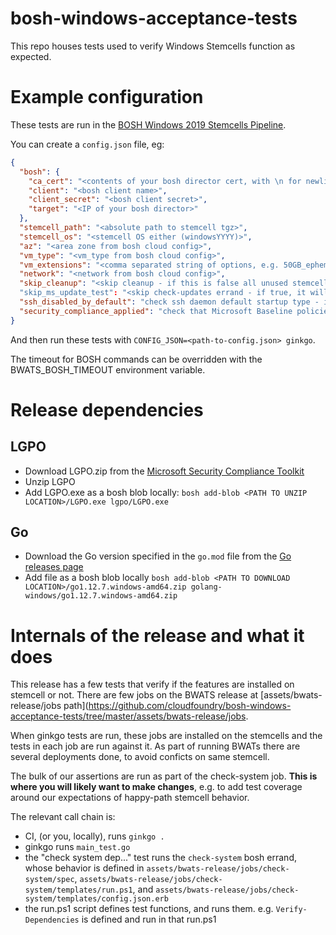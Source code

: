 # bosh-windows-acceptance-tests

This repo houses tests used to verify Windows Stemcells function as expected.

# Example configuration


These tests are run in the [BOSH Windows 2019 Stemcells Pipeline](https://ci.bosh-ecosystem.cf-app.com/).

You can create a `config.json` file, eg:

```json
{
  "bosh": {
    "ca_cert": "<contents of your bosh director cert, with \n for newlines>",
    "client": "<bosh client name>",
    "client_secret": "<bosh client secret>",
    "target": "<IP of your bosh director>"
  },
  "stemcell_path": "<absolute path to stemcell tgz>",
  "stemcell_os": "<stemcell OS either (windowsYYYY)>",
  "az": "<area zone from bosh cloud config>",
  "vm_type": "<vm_type from bosh cloud config>",
  "vm_extensions": "<comma separated string of options, e.g. 50GB_ephemeral_disk>",
  "network": "<network from bosh cloud config>",
  "skip_cleanup": "<skip cleanup - if this is false all unused stemcells are deleted>"
  "skip_ms_update_test": "<skip check-updates errand - if true, it will not test that all Windows updates are installed>",
  "ssh_disabled_by_default": "check ssh daemon default startup type - if true then it checks that the startup type is DISABLED. If false or missing, checks startup type is AUTOMATIC",
  "security_compliance_applied": "check that Microsoft Baseline policies have been applied"
}
```

And then run these tests with `CONFIG_JSON=<path-to-config.json> ginkgo`.

The timeout for BOSH commands can be overridden with the BWATS_BOSH_TIMEOUT environment variable.

# Release dependencies

## LGPO

- Download LGPO.zip from the [Microsoft Security Compliance Toolkit](https://www.microsoft.com/en-us/download/details.aspx?id=55319)
- Unzip LGPO
- Add LGPO.exe as a bosh blob locally: `bosh add-blob <PATH TO UNZIP LOCATION>/LGPO.exe lgpo/LGPO.exe`

## Go

- Download the Go version specified in the `go.mod` file from the [Go releases page](https://go.dev/dl/)
- Add file as a bosh blob locally `bosh add-blob <PATH TO DOWNLOAD LOCATION>/go1.12.7.windows-amd64.zip golang-windows/go1.12.7.windows-amd64.zip`


# Internals of the release and what it does
This release has a few tests that verify if the features are installed on stemcell or not. There are few jobs on the BWATS release at [assets/bwats-release/jobs path](https://github.com/cloudfoundry/bosh-windows-acceptance-tests/tree/master/assets/bwats-release/jobs.

When ginkgo tests are run, these jobs are installed on the stemcells and the tests in each job are run against it. As part of running BWATs there are several deployments done, to avoid conficts on same stemcell. 

The bulk of our assertions are run as part of the check-system job.
**This is where you will likely want to make changes**, e.g. to add test coverage around our expectations of happy-path stemcell behavior.

The relevant call chain is:

- CI, (or you, locally), runs `ginkgo .`
- ginkgo runs `main_test.go`
- the "check system dep..." test runs the `check-system` bosh errand, whose behavior is defined in
  `assets/bwats-release/jobs/check-system/spec`, `assets/bwats-release/jobs/check-system/templates/run.ps1`,
  and `assets/bwats-release/jobs/check-system/templates/config.json.erb`
- the run.ps1 script defines test functions, and runs them. e.g. `Verify-Dependencies` is defined and run in that
  run.ps1

